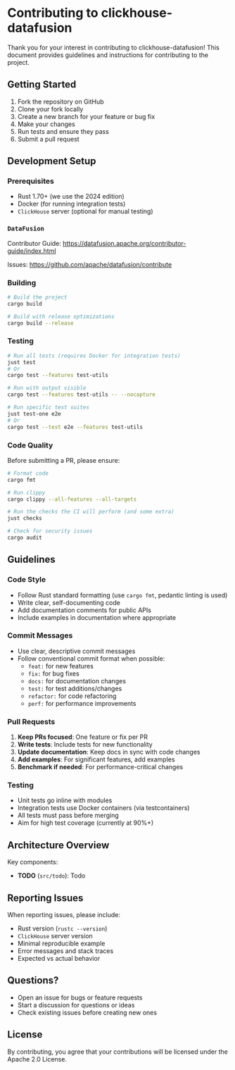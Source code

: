 # Contributing to clickhouse-datafusion

Thank you for your interest in contributing to clickhouse-datafusion! This document provides guidelines and instructions for contributing to the project.

## Getting Started

1. Fork the repository on GitHub
2. Clone your fork locally
3. Create a new branch for your feature or bug fix
4. Make your changes
5. Run tests and ensure they pass
6. Submit a pull request

## Development Setup

### Prerequisites

- Rust 1.70+ (we use the 2024 edition)
- Docker (for running integration tests)
- `ClickHouse` server (optional for manual testing)

### `DataFusion`

Contributor Guide:
https://datafusion.apache.org/contributor-guide/index.html

Issues:
https://github.com/apache/datafusion/contribute

### Building

```bash
# Build the project
cargo build

# Build with release optimizations
cargo build --release
```

### Testing

```bash
# Run all tests (requires Docker for integration tests)
just test
# Or
cargo test --features test-utils

# Run with output visible
cargo test --features test-utils -- --nocapture

# Run specific test suites
just test-one e2e
# Or
cargo test --test e2e --features test-utils
```

### Code Quality

Before submitting a PR, please ensure:

```bash
# Format code
cargo fmt

# Run clippy
cargo clippy --all-features --all-targets

# Run the checks the CI will perform (and some extra)
just checks

# Check for security issues
cargo audit
```

## Guidelines

### Code Style

- Follow Rust standard formatting (use `cargo fmt`, pedantic linting is used)
- Write clear, self-documenting code
- Add documentation comments for public APIs
- Include examples in documentation where appropriate

### Commit Messages

- Use clear, descriptive commit messages
- Follow conventional commit format when possible:
  - `feat:` for new features
  - `fix:` for bug fixes
  - `docs:` for documentation changes
  - `test:` for test additions/changes
  - `refactor:` for code refactoring
  - `perf:` for performance improvements

### Pull Requests

1. **Keep PRs focused**: One feature or fix per PR
2. **Write tests**: Include tests for new functionality
3. **Update documentation**: Keep docs in sync with code changes
4. **Add examples**: For significant features, add examples
5. **Benchmark if needed**: For performance-critical changes

### Testing

- Unit tests go inline with modules
- Integration tests use Docker containers (via testcontainers)
- All tests must pass before merging
- Aim for high test coverage (currently at 90%+)

## Architecture Overview

Key components:

- **TODO** (`src/todo`): Todo

## Reporting Issues

When reporting issues, please include:

- Rust version (`rustc --version`)
- `ClickHouse` server version
- Minimal reproducible example
- Error messages and stack traces
- Expected vs actual behavior

## Questions?

- Open an issue for bugs or feature requests
- Start a discussion for questions or ideas
- Check existing issues before creating new ones

## License

By contributing, you agree that your contributions will be licensed under the Apache 2.0 License.
